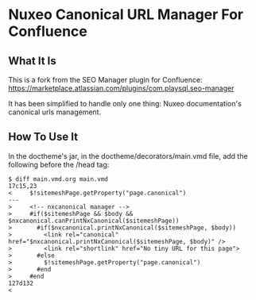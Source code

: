 # Nuxeo Canonical URL Manager For Confluence

## What It Is
This is a fork from the SEO Manager plugin for Confluence: https://marketplace.atlassian.com/plugins/com.playsql.seo-manager

It has been simplified to handle only one thing: Nuxeo documentation's canonical urls management.

## How To Use It
In the doctheme's jar, in the doctheme/decorators/main.vmd file, add the following before the /head tag:

```
$ diff main.vmd.org main.vmd
17c15,23
<     $!sitemeshPage.getProperty("page.canonical")
---
>     <!-- nxcanonical manager -->
>     #if($sitemeshPage && $body && $nxcanonical.canPrintNxCanonical($sitemeshPage))
>       #if($nxcanonical.printNxCanonical($sitemeshPage, $body))
>         <link rel="canonical" href="$nxcanonical.printNxCanonical($sitemeshPage, $body)" />
>         <link rel="shortlink" href="No tiny URL for this page">
>       #else
>         $!sitemeshPage.getProperty("page.canonical")
>       #end
>     #end
127d132
<

```
